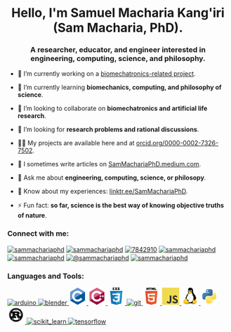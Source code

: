 <h1 align="center">Hello, I'm Samuel Macharia Kang'iri (Sam Macharia, PhD).</h1>
<h3 align="center">A researcher, educator, and engineer interested in engineering, computing, science, and philosophy.</h3>

- 🔭 I’m currently working on a [biomechatronics-related project](https://doi.org/10.1016/j.bios.2022.114011).

- 🌱 I’m currently learning **biomechanics, computing, and philosophy of science**.

- 👯 I’m looking to collaborate on **biomechatronics and artificial life research**.

- 🤝 I’m looking for **research problems and rational discussions**.

- 👨‍💻 My projects are available here and at [orcid.org/0000-0002-7326-7502](https://orcid.org/0000-0002-7326-7502).

- 📝 I sometimes write articles on [SamMachariaPhD.medium.com](https://SamMachariaPhD.medium.com).

- 💬 Ask me about **engineering, computing, science, or philosopy**.

- 📄 Know about my experiences: [linktr.ee/SamMachariaPhD](https://linktr.ee/SamMachariaPhD).

- ⚡ Fun fact: **so far, science is the best way of knowing objective truths of nature**.

<!-- ### Blogs posts -->
<!-- BLOG-POST-LIST:START -->
<!-- BLOG-POST-LIST:END -->

<h3 align="left">Connect with me:</h3>
<p align="left">
<a href="https://twitter.com/sammachariaphd" target="blank"><img align="center" src="https://raw.githubusercontent.com/rahuldkjain/github-profile-readme-generator/master/src/images/icons/Social/twitter.svg" alt="sammachariaphd" height="30" width="40" /></a>
<a href="https://linkedin.com/in/sammachariaphd" target="blank"><img align="center" src="https://raw.githubusercontent.com/rahuldkjain/github-profile-readme-generator/master/src/images/icons/Social/linked-in-alt.svg" alt="sammachariaphd" height="30" width="40" /></a>
<a href="https://stackoverflow.com/users/7842910" target="blank"><img align="center" src="https://raw.githubusercontent.com/rahuldkjain/github-profile-readme-generator/master/src/images/icons/Social/stack-overflow.svg" alt="7842910" height="30" width="40" /></a>
<a href="https://fb.com/sammachariaphd" target="blank"><img align="center" src="https://raw.githubusercontent.com/rahuldkjain/github-profile-readme-generator/master/src/images/icons/Social/facebook.svg" alt="sammachariaphd" height="30" width="40" /></a>
<a href="https://instagram.com/sammachariaphd" target="blank"><img align="center" src="https://raw.githubusercontent.com/rahuldkjain/github-profile-readme-generator/master/src/images/icons/Social/instagram.svg" alt="sammachariaphd" height="30" width="40" /></a>
<a href="https://sammachariaphd.medium.com" target="blank"><img align="center" src="https://raw.githubusercontent.com/rahuldkjain/github-profile-readme-generator/master/src/images/icons/Social/medium.svg" alt="@sammachariaphd" height="30" width="40" /></a>
<a href="https://www.youtube.com/c/sammachariaphd" target="blank"><img align="center" src="https://raw.githubusercontent.com/rahuldkjain/github-profile-readme-generator/master/src/images/icons/Social/youtube.svg" alt="sammachariaphd" height="30" width="40" /></a>
</p>

<h3 align="left">Languages and Tools:</h3>
<p align="left"> <a href="https://www.arduino.cc/" target="_blank" rel="noreferrer"> <img src="https://cdn.worldvectorlogo.com/logos/arduino-1.svg" alt="arduino" width="40" height="40"/> </a> <a href="https://www.blender.org/" target="_blank" rel="noreferrer"> <img src="https://download.blender.org/branding/community/blender_community_badge_white.svg" alt="blender" width="40" height="40"/> </a> <a href="https://www.cprogramming.com/" target="_blank" rel="noreferrer"> <img src="https://raw.githubusercontent.com/devicons/devicon/master/icons/c/c-original.svg" alt="c" width="40" height="40"/> </a> <a href="https://www.w3schools.com/cpp/" target="_blank" rel="noreferrer"> <img src="https://raw.githubusercontent.com/devicons/devicon/master/icons/cplusplus/cplusplus-original.svg" alt="cplusplus" width="40" height="40"/> </a> <a href="https://www.w3schools.com/css/" target="_blank" rel="noreferrer"> <img src="https://raw.githubusercontent.com/devicons/devicon/master/icons/css3/css3-original-wordmark.svg" alt="css3" width="40" height="40"/> </a> <a href="https://git-scm.com/" target="_blank" rel="noreferrer"> <img src="https://www.vectorlogo.zone/logos/git-scm/git-scm-icon.svg" alt="git" width="40" height="40"/> </a> <a href="https://www.w3.org/html/" target="_blank" rel="noreferrer"> <img src="https://raw.githubusercontent.com/devicons/devicon/master/icons/html5/html5-original-wordmark.svg" alt="html5" width="40" height="40"/> </a> <a href="https://developer.mozilla.org/en-US/docs/Web/JavaScript" target="_blank" rel="noreferrer"> <img src="https://raw.githubusercontent.com/devicons/devicon/master/icons/javascript/javascript-original.svg" alt="javascript" width="40" height="40"/> </a> <a href="https://www.linux.org/" target="_blank" rel="noreferrer"> <img src="https://raw.githubusercontent.com/devicons/devicon/master/icons/linux/linux-original.svg" alt="linux" width="40" height="40"/> </a> <a href="https://www.python.org" target="_blank" rel="noreferrer"> <img src="https://raw.githubusercontent.com/devicons/devicon/master/icons/python/python-original.svg" alt="python" width="40" height="40"/> </a> <a href="https://www.rust-lang.org" target="_blank" rel="noreferrer"> <img src="https://raw.githubusercontent.com/devicons/devicon/master/icons/rust/rust-plain.svg" alt="rust" width="40" height="40"/> </a> <a href="https://scikit-learn.org/" target="_blank" rel="noreferrer"> <img src="https://upload.wikimedia.org/wikipedia/commons/0/05/Scikit_learn_logo_small.svg" alt="scikit_learn" width="40" height="40"/> </a> <a href="https://www.tensorflow.org" target="_blank" rel="noreferrer"> <img src="https://www.vectorlogo.zone/logos/tensorflow/tensorflow-icon.svg" alt="tensorflow" width="40" height="40"/> </a> </p>

<!--
<p><img align="center" src="https://github-readme-stats.vercel.app/api/top-langs?username=sammachariaphd&show_icons=true&locale=en&layout=compact" alt="sammachariaphd" /></p>
-->
